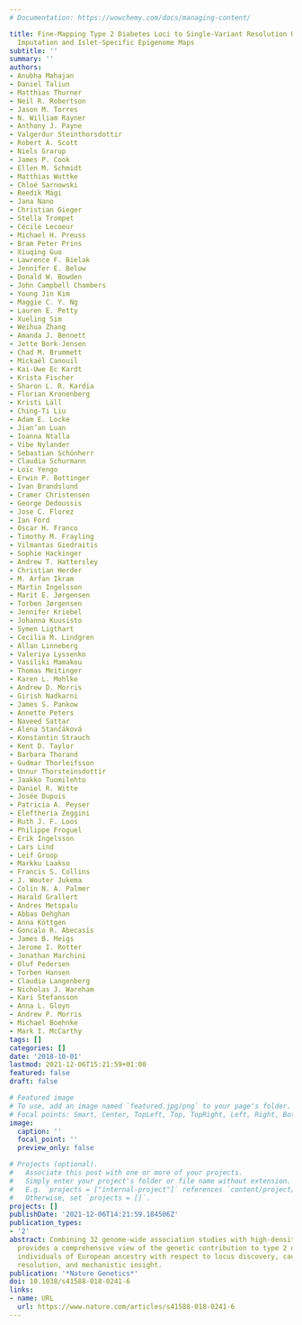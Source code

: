 ```yaml
---
# Documentation: https://wowchemy.com/docs/managing-content/

title: Fine-Mapping Type 2 Diabetes Loci to Single-Variant Resolution Using High-Density
  Imputation and Islet-Specific Epigenome Maps
subtitle: ''
summary: ''
authors:
- Anubha Mahajan
- Daniel Taliun
- Matthias Thurner
- Neil R. Robertson
- Jason M. Torres
- N. William Rayner
- Anthony J. Payne
- Valgerdur Steinthorsdottir
- Robert A. Scott
- Niels Grarup
- James P. Cook
- Ellen M. Schmidt
- Matthias Wuttke
- Chloé Sarnowski
- Reedik Mägi
- Jana Nano
- Christian Gieger
- Stella Trompet
- Cécile Lecoeur
- Michael H. Preuss
- Bram Peter Prins
- Xiuqing Guo
- Lawrence F. Bielak
- Jennifer E. Below
- Donald W. Bowden
- John Campbell Chambers
- Young Jin Kim
- Maggie C. Y. Ng
- Lauren E. Petty
- Xueling Sim
- Weihua Zhang
- Amanda J. Bennett
- Jette Bork-Jensen
- Chad M. Brummett
- Mickaël Canouil
- Kai-Uwe Ec Kardt
- Krista Fischer
- Sharon L. R. Kardia
- Florian Kronenberg
- Kristi Läll
- Ching-Ti Liu
- Adam E. Locke
- Jian’an Luan
- Ioanna Ntalla
- Vibe Nylander
- Sebastian Schönherr
- Claudia Schurmann
- Loïc Yengo
- Erwin P. Bottinger
- Ivan Brandslund
- Cramer Christensen
- George Dedoussis
- Jose C. Florez
- Ian Ford
- Oscar H. Franco
- Timothy M. Frayling
- Vilmantas Giedraitis
- Sophie Hackinger
- Andrew T. Hattersley
- Christian Herder
- M. Arfan Ikram
- Martin Ingelsson
- Marit E. Jørgensen
- Torben Jørgensen
- Jennifer Kriebel
- Johanna Kuusisto
- Symen Ligthart
- Cecilia M. Lindgren
- Allan Linneberg
- Valeriya Lyssenko
- Vasiliki Mamakou
- Thomas Meitinger
- Karen L. Mohlke
- Andrew D. Morris
- Girish Nadkarni
- James S. Pankow
- Annette Peters
- Naveed Sattar
- Alena Stančáková
- Konstantin Strauch
- Kent D. Taylor
- Barbara Thorand
- Gudmar Thorleifsson
- Unnur Thorsteinsdottir
- Jaakko Tuomilehto
- Daniel R. Witte
- Josée Dupuis
- Patricia A. Peyser
- Eleftheria Zeggini
- Ruth J. F. Loos
- Philippe Froguel
- Erik Ingelsson
- Lars Lind
- Leif Groop
- Markku Laakso
- Francis S. Collins
- J. Wouter Jukema
- Colin N. A. Palmer
- Harald Grallert
- Andres Metspalu
- Abbas Dehghan
- Anna Köttgen
- Goncalo R. Abecasis
- James B. Meigs
- Jerome I. Rotter
- Jonathan Marchini
- Oluf Pedersen
- Torben Hansen
- Claudia Langenberg
- Nicholas J. Wareham
- Kari Stefansson
- Anna L. Gloyn
- Andrew P. Morris
- Michael Boehnke
- Mark I. McCarthy
tags: []
categories: []
date: '2018-10-01'
lastmod: 2021-12-06T15:21:59+01:00
featured: false
draft: false

# Featured image
# To use, add an image named `featured.jpg/png` to your page's folder.
# Focal points: Smart, Center, TopLeft, Top, TopRight, Left, Right, BottomLeft, Bottom, BottomRight.
image:
  caption: ''
  focal_point: ''
  preview_only: false

# Projects (optional).
#   Associate this post with one or more of your projects.
#   Simply enter your project's folder or file name without extension.
#   E.g. `projects = ["internal-project"]` references `content/project/deep-learning/index.md`.
#   Otherwise, set `projects = []`.
projects: []
publishDate: '2021-12-06T14:21:59.184506Z'
publication_types:
- '2'
abstract: Combining 32 genome-wide association studies with high-density imputation
  provides a comprehensive view of the genetic contribution to type 2 diabetes in
  individuals of European ancestry with respect to locus discovery, causal-variant
  resolution, and mechanistic insight.
publication: '*Nature Genetics*'
doi: 10.1038/s41588-018-0241-6
links:
- name: URL
  url: https://www.nature.com/articles/s41588-018-0241-6
---
```

